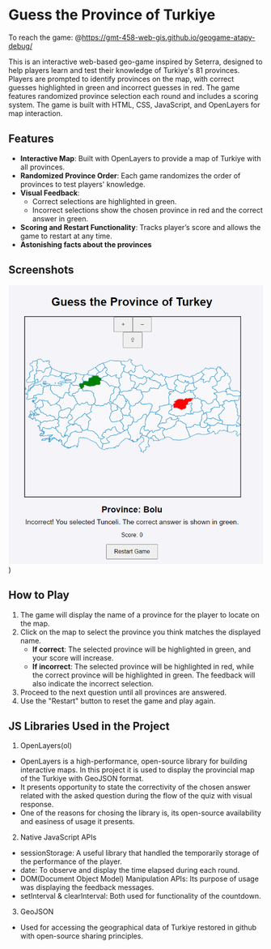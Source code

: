 # Guess the Province of Turkiye
To reach the game: @https://gmt-458-web-gis.github.io/geogame-atapy-debug/

This is an interactive web-based geo-game inspired by Seterra, designed to help players learn and test their knowledge of Turkiye's 81 provinces. Players are prompted to identify provinces on the map, with correct guesses highlighted in green and incorrect guesses in red. The game features randomized province selection each round and includes a scoring system. The game is built with HTML, CSS, JavaScript, and OpenLayers for map interaction.

## Features

- **Interactive Map**: Built with OpenLayers to provide a map of Turkiye with all provinces.
- **Randomized Province Order**: Each game randomizes the order of provinces to test players' knowledge.
- **Visual Feedback**: 
  - Correct selections are highlighted in green.
  - Incorrect selections show the chosen province in red and the correct answer in green.
- **Scoring and Restart Functionality**: Tracks player’s score and allows the game to restart at any time.
- **Astonishing facts about the provinces**

## Screenshots

![Screenshot of the game in action](images/in_game_footage.png))

## How to Play

1. The game will display the name of a province for the player to locate on the map.
2. Click on the map to select the province you think matches the displayed name.
   - **If correct**: The selected province will be highlighted in green, and your score will increase.
   - **If incorrect**: The selected province will be highlighted in red, while the correct province will be highlighted in green. The feedback will also indicate the incorrect selection.
3. Proceed to the next question until all provinces are answered.
4. Use the "Restart" button to reset the game and play again.

## JS Libraries Used in the Project

1. OpenLayers(ol)

-  OpenLayers is a high-performance, open-source library for building interactive maps. In this project it is used to display the provincial map of the Turkiye with GeoJSON format.
-  It presents opportunity to state the correctivity of the chosen answer related with the asked question during the flow of the quiz with visual response.
-  One of the reasons for chosing the library is, its open-source availability and easiness of usage it presents.

2. Native JavaScript APIs

-  sessionStorage: A useful library that handled the temporarily storage of the performance of the player.
-  date: To observe and display the time elapsed during each round.
-  DOM(Document Object Model) Manipulation APIs: Its purpose of usage was displaying the feedback messages.
-  setInterval & clearInterval: Both used for functionality of the countdown.

3. GeoJSON

-  Used for accessing the geographical data of Turkiye restored in github with open-source sharing principles.

